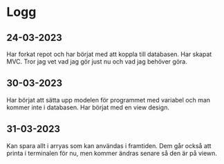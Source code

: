 # Logg
## 24-03-2023
Har forkat repot och har börjat med att koppla till databasen. Har skapat MVC.
Tror jag vet vad jag gör just nu och vad jag behöver göra. 

## 30-03-2023
Har börjat att sätta upp modelen för programmet
med variabel och man kommer inte i databasen.
Har börjat med en view design.

## 31-03-2023
Kan spara allt i arryas som kan användas i framtiden.
Dem går också att printa i terminalen för nu,
men kommer ändras senare så den är på viewn. 